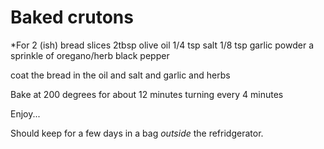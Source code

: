 # Baked crutons
*For 2 (ish) bread slices
2tbsp olive oil
1/4 tsp salt
1/8 tsp garlic powder
a sprinkle of oregano/herb
black pepper

coat the bread in the oil and salt and garlic and herbs

Bake at 200 degrees for about 12 minutes turning every 4 minutes

Enjoy...

Should keep for a few days in a bag *outside* the refridgerator.
